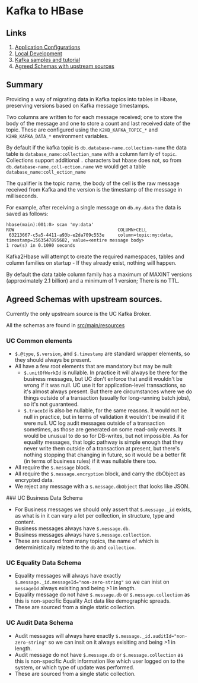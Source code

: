 # Kafka to HBase

## Links

1. [Application Configurations](docs/k2hb-configurations.md)
1. [Local Development](docs/local-development.md)
1. [Kafka samples and tutorial](docs/kafka-tutorial-samples.md)
1. [Agreed Schemas with upstream sources](agreed_schemas_with_upstream_sources)

## Summary

Providing a way of migrating data in Kafka topics into tables in Hbase,
preserving versions based on Kafka message timestamps.

Two columns are written to for each message received; one to store the body
of the message and one to store a count and last received date of the
topic. These are configured using the `K2HB_KAFKA_TOPIC_*` and
`K2HB_KAFKA_DATA_*` environment variables.

By default if the kafka topic is `db.database-name.collection-name` the data table is `database_name:collection_name` 
with a column family of `topic`. 
Collections support additional `.` characters but hbase does not, so from `db.database-name.coll-ection.name` we would 
get a table `database_name:coll_ection_name`

The qualifier is the topic name, the body of the cell is the raw message
received from Kafka and the version is the timestamp of the message in
milliseconds.

For example, after receiving a single message on `db.my.data` the data
is saved as follows:

```
hbase(main):001:0> scan 'my:data'
ROW                                       COLUMN+CELL
 63213667-c5a5-4411-a93b-e2da709c553e     column=topic:my:data, timestamp=1563547895682, value=<entire message body>
1 row(s) in 0.1090 seconds
```

Kafka2Hbase will attempt to create the required namespaces, tables and column families on startup - If they already exist, nothing will happen. 

By default the data table column family has a maximum of MAXINT versions (approximately 2.1 billion) and a minimum of 1 version; There is no TTL.

## Agreed Schemas with upstream sources.

Currently the only upstream source is the UC Kafka Broker.

All the schemas are found in [src/main/resources](src/main/resources)

### UC Common elements

* `$.@type`, `$.version`, and `$.timestamp` are standard wrapper elements, so they should always be present.
* All have a few root elements that are mandatory but may be null:
  * `$.unitOfWorkId` is nullable.  In practice it will always be there for the business messages, but UC don't enforce that and it wouldn't be wrong if it was null. UC use it for application-level transactions, so it's almost always present.  But there are circumstances where we do things outside of a transaction (usually for long-running batch jobs), so it's not guaranteed.
  * `$.traceId` is also be nullable, for the same reasons.  It would not be null in practice, but in terms of validation it wouldn't be invalid if it were null. UC log audit messages outside of a transaction sometimes, as those are generated on some read-only events.  It would be unusual to do so for DB-writes, but not impossible.  As for equality messages, that logic pathway is simple enough that they never write them outside of a transaction at present, but there's nothing stopping that changing in future, so it would be a better fit (in terms of business rules) if it was nullable there too.
* All require the `$.message` block.
* All require the `$.message.encryption` block, and carry the dbObject as encrypted data.
* We reject any message with a `$.message.dbObject` that looks like JSON.

### UC Business Data Schema

* For Business messages we should only assert that `$.message._id` exists, as what is in it can vary a lot per collection, in structure, type and content.
* Business messages always have `$.message.db`.
* Business messages always have `$.message.collection`.
* These are sourced from many topics, the name of which is deterministically related to the `db` and `collection`.

### UC Equality Data Schema

* Equality messages will always have exactly `$.message._id.messageId="non-zero-string"` so we can inist on `messageId` always exisiting and being >1 in length.
* Equality message do not have `$.message.db` or `$.message.collection` as this is non-specific Equality Act data like demographic spreads.
* These are sourced from a single static collection.

### UC Audit Data Schema

* Audit messages will always have exactly `$.message._id.auditId="non-zero-string"` so we can insit on it always exisiting and being >1 in length.
* Audit message do not have `$.message.db` or `$.message.collection` as this is non-specific Audit information like which user logged on to the system, or which type of update was performed.
* These are sourced from a single static collection.
